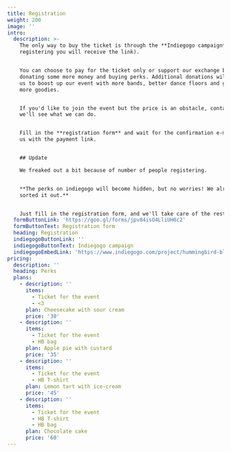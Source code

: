 ```yaml
---
title: Registration
weight: 200
image: ''
intro:
  description: >-
    The only way to buy the ticket is through the **Indiegogo campaign** (after
    registering you will receive the link).


    You can choose to pay for the ticket only or support our exchange by
    donating some more money and buying perks. Additional donations will allow
    us to boost up our event with more bands, better dance floors and generally
    more goodies.


    If you'd like to join the event but the price is an obstacle, contact us and
    we'll see what we can do.


    Fill in the **registration form** and wait for the confirmation e-mail from
    us with the payment link.


    ## Update

    We freaked out a bit because of number of people registering.


    **The perks on indiegogo will become hidden, but no worries! We already
    sorted it out.**


    Just fill in the registration form, and we'll take care of the rest.
  formButtonLink: 'https://goo.gl/forms/jpv84isO4LliUH0c2'
  formButtonText: Registration form
  heading: Registration
  indiegogoButtonLink: ''
  indiegogoButtonText: Indiegogo campaign
  indiegogoEmbedLink: 'https://www.indiegogo.com/project/hummingbird-blues-2018/embedded'
pricing:
  description: ''
  heading: Perks
  plans:
    - description: ''
      items:
        - Ticket for the event
        - <3
      plan: Cheesecake with sour cream
      price: '30'
    - description: ''
      items:
        - Ticket for the event
        - HB bag
      plan: Apple pie with custard
      price: '35'
    - description: ''
      items:
        - Ticket for the event
        - HB T-shirt
      plan: Lemon tart with ice-cream
      price: '45'
    - description: ''
      items:
        - Ticket for the event
        - HB T-shirt
        - HB bag
      plan: Chocolate cake
      price: '60'
---
```


